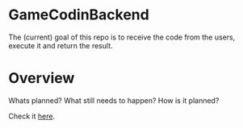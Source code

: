 # GameCodinBackend

The (current) goal of this repo is to receive the code from the users, execute it and return the result.


# Overview

Whats planned?
What still needs to happen?
How is it planned?

Check it [here](https://excalidraw.com/#json=VAclpcNvHgU1IEO3uDhSk,uvj6jSL_QFl0PyonWV3qmQ).

